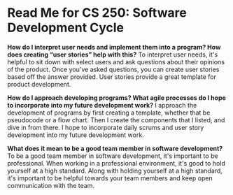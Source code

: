# Read Me for CS 250: Software Development Cycle

**How do I interpret user needs and implement them into a program? How does creating “user stories” help with this?**
To interpret user needs, it's helpful to sit down with select users and ask questions about their opinions of the product. Once you've asked questions, you can create user stories based off the answer provided. User stories provide a great template for product development.

**How do I approach developing programs? What agile processes do I hope to incorporate into my future development work?**
I approach the development of programs by first creating a template, whether that be pseudocode or a flow chart. Then I create the components that I listed, and dive in from there. I hope to incorporate daily scrums and user story development into my future development work.

**What does it mean to be a good team member in software development?**
To be a good team member in software development, it's important to be professional. When working in a professional environment, it's good to hold yourself at a high standard. Along with holding yourself at a high standard, it's important to be helpful towards your team members and keep open communication with the team.
